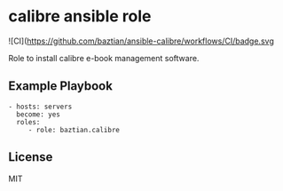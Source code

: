 calibre ansible role
====================

![CI](https://github.com/baztian/ansible-calibre/workflows/CI/badge.svg

Role to install calibre e-book management software.

Example Playbook
----------------

    - hosts: servers
      become: yes
      roles:
         - role: baztian.calibre

License
-------

MIT
